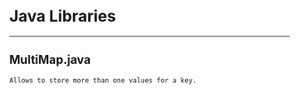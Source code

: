 # Java Libraries
------------------------------------
 MultiMap.java
 --------------
    Allows to store more than one values for a key.
